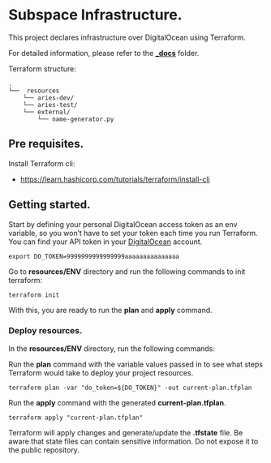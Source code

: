 # Subspace Infrastructure.

This project declares infrastructure over DigitalOcean using Terraform.

For detailed information, please refer to the **[\_docs](./_docs/README.md)** folder.

Terraform structure:

```
.
└──  resources
    └── aries-dev/
    └── aries-test/
    └── external/
        └── name-generator.py
```

## Pre requisites.

Install Terraform cli:

- https://learn.hashicorp.com/tutorials/terraform/install-cli

## Getting started.

Start by defining your personal DigitalOcean access token as an env variable, so you won’t have to set your token each time you run Terraform.
You can find your API token in your [DigitalOcean](https://cloud.digitalocean.com/account/api/tokens) account.

```
export DO_TOKEN=9999999999999999aaaaaaaaaaaaaaa
```

Go to **resources/ENV** directory and run the following commands to init terraform:

```
terraform init
```

With this, you are ready to run the **plan** and **apply** command.

### Deploy resources.

In the **resources/ENV** directory, run the following commands:

Run the **plan** command with the variable values passed in to see what steps Terraform would take to deploy your project resources.

```
terraform plan -var "do_token=${DO_TOKEN}" -out current-plan.tfplan
```

Run the **apply** command with the generated **current-plan.tfplan**.

```
terraform apply "current-plan.tfplan"
```

Terraform will apply changes and generate/update the **.tfstate** file.
Be aware that state files can contain sensitive information. Do not expose it to the public repository.
